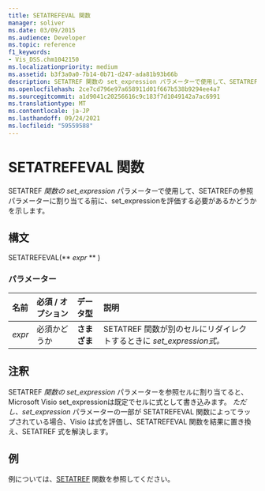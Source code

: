```yaml
---
title: SETATREFEVAL 関数
manager: soliver
ms.date: 03/09/2015
ms.audience: Developer
ms.topic: reference
f1_keywords:
- Vis_DSS.chm1042150
ms.localizationpriority: medium
ms.assetid: b3f3a0a0-7b14-0b71-d247-ada81b93b66b
description: SETATREF 関数の set_expression パラメーターで使用して、SETATREF の参照パラメーターに割りset_expression前に評価する必要があるかどうかを示します。
ms.openlocfilehash: 2ce7cd796e97a658911d01f667b538b9294ee4a7
ms.sourcegitcommit: a1d9041c20256616c9c183f7d1049142a7ac6991
ms.translationtype: MT
ms.contentlocale: ja-JP
ms.lasthandoff: 09/24/2021
ms.locfileid: "59559588"
---
```

# <a name="setatrefeval-function"></a>SETATREFEVAL 関数

SETATREF _関数の set_expression_ パラメーターで使用して、SETATREFの参照パラメーターに割り当てる前に、set_expressionを評価する必要があるかどうかを示します。 
  
## <a name="syntax"></a>構文

SETATREFEVAL(** *expr* ** ) 
  
### <a name="parameters"></a>パラメーター

|**名前**|**必須 / オプション**|**データ型**|**説明**|
|:-----|:-----|:-----|:-----|
| _expr_ <br/> |必須かどうか  <br/> |**さまざま** <br/> | SETATREF 関数が別のセルにリダイレクトするときに _set_expression式。_  <br/> |
   
## <a name="remarks"></a>注釈

SETATREF *関数の set_expression* パラメーターを参照セルに割り当てると、Microsoft Visio set_expressionは既定でセルに式として書き込みます。 *ただし、set_expression* パラメーターの一部が SETATREFEVAL 関数によってラップされている場合、Visio は式を評価し、SETATREFEVAL 関数を結果に置き換え、SETATREF 式を解決します。 
  
## <a name="example"></a>例

例については、[SETATREF](setatref-function.md) 関数を参照してください。 
  

